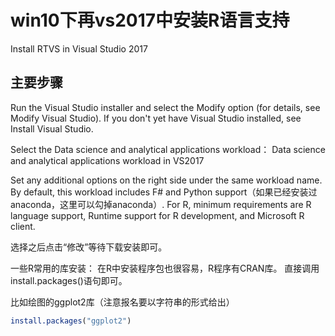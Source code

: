 # win10下再vs2017中安装R语言支持

Install RTVS in Visual Studio 2017

## 主要步骤

Run the Visual Studio installer and select the Modify option (for details, see Modify Visual Studio). If you don't yet have Visual Studio installed, see Install Visual Studio.

Select the Data science and analytical applications workload：
Data science and analytical applications workload in VS2017

Set any additional options on the right side under the same workload name. By default, this workload includes F# and Python support（如果已经安装过anaconda，这里可以勾掉anaconda）. For R, minimum requirements are R language support, Runtime support for R development, and Microsoft R client.

选择之后点击“修改”等待下载安装即可。

一些R常用的库安装：
在R中安装程序包也很容易，R程序有CRAN库。
直接调用install.packages()语句即可。

比如绘图的ggplot2库（注意报名要以字符串的形式给出）

```R
install.packages("ggplot2")
```

